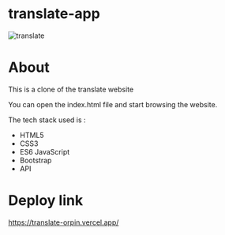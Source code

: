 # translate-app
![translate](https://user-images.githubusercontent.com/97447400/165923806-c3708610-df57-49de-ac66-5bc23d67d0c5.png)

# About

This is a clone of the translate website 

You can open the index.html file and start browsing the website.

The tech stack used is :
* HTML5
* CSS3
* ES6 JavaScript
* Bootstrap
* API

# Deploy link

 https://translate-orpin.vercel.app/
